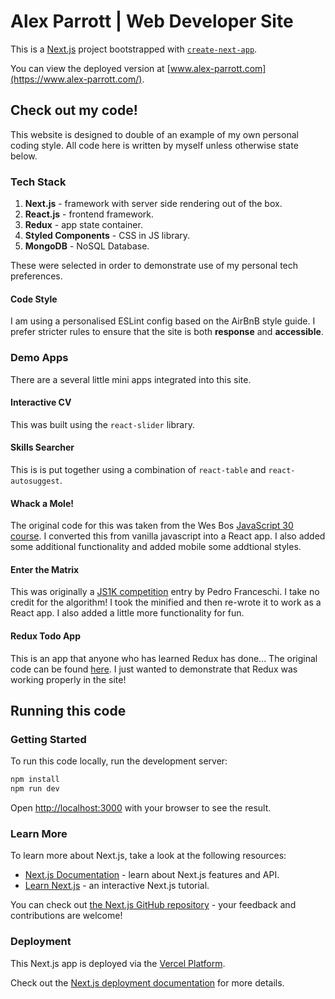 # Alex Parrott | Web Developer Site

This is a [Next.js](https://nextjs.org/) project bootstrapped with [`create-next-app`](https://github.com/vercel/next.js/tree/canary/packages/create-next-app).

You can view the deployed version at [www.alex-parrott.com](https://www.alex-parrott.com/).

## Check out my code!

This website is designed to double of an example of my own personal coding style. All code here is written by myself unless otherwise state below.

### Tech Stack

1. **Next.js** - framework with server side rendering out of the box.
2. **React.js** - frontend framework.
3. **Redux** - app state container.
4. **Styled Components** - CSS in JS library.
5. **MongoDB** - NoSQL Database.

These were selected in order to demonstrate use of my personal tech preferences.

#### Code Style

I am using a personalised ESLint config based on the AirBnB style guide. I prefer stricter rules to ensure that the site is both **response** and **accessible**.

### Demo Apps

There are a several little mini apps integrated into this site.

#### Interactive CV

This was built using the `react-slider` library.

#### Skills Searcher

This is is put together using a combination of `react-table` and `react-autosuggest`.

#### Whack a Mole!

The original code for this was taken from the Wes Bos [JavaScript 30 course](https://github.com/wesbos/JavaScript30). I converted this from vanilla javascript into a React app. I also added some additional functionality and added mobile some addtional styles.

#### Enter the Matrix

This was originally a [JS1K competition](http://js1k.com/2013-spring/demo/1382) entry by Pedro Franceschi. I take no credit for the algorithm! I took the minified and then re-wrote it to work as a React app. I also added a little more functionality for fun.

#### Redux Todo App

This is an app that anyone who has learned Redux has done... The original code can be found [here](https://redux.js.org/basics/example). I just wanted to demonstrate that Redux was working properly in the site!

## Running this code

### Getting Started

To run this code locally, run the development server:

```bash
npm install
npm run dev
```

Open [http://localhost:3000](http://localhost:3000) with your browser to see the result.

### Learn More

To learn more about Next.js, take a look at the following resources:

- [Next.js Documentation](https://nextjs.org/docs) - learn about Next.js features and API.
- [Learn Next.js](https://nextjs.org/learn) - an interactive Next.js tutorial.

You can check out [the Next.js GitHub repository](https://github.com/vercel/next.js/) - your feedback and contributions are welcome!

### Deployment

This Next.js app is deployed via the [Vercel Platform](https://vercel.com/import?utm_medium=default-template&filter=next.js&utm_source=create-next-app&utm_campaign=create-next-app-readme).

Check out the [Next.js deployment documentation](https://nextjs.org/docs/deployment) for more details.
